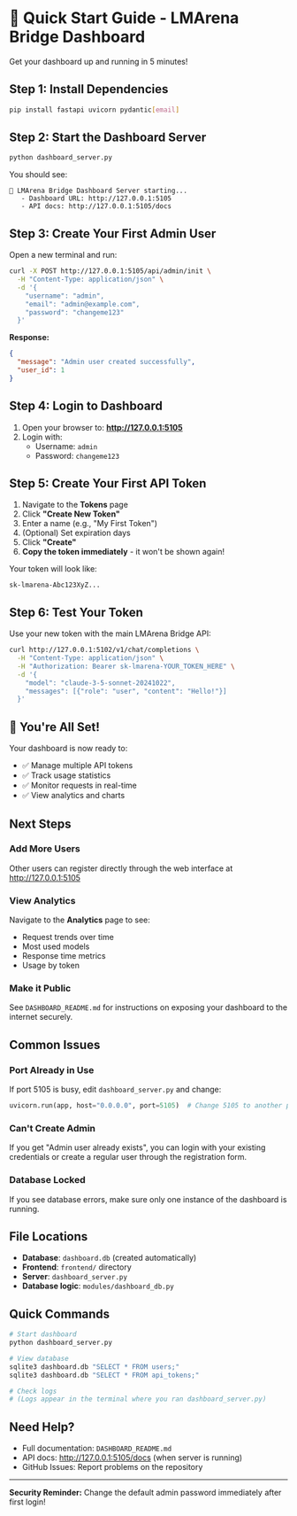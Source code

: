 # 🚀 Quick Start Guide - LMArena Bridge Dashboard

Get your dashboard up and running in 5 minutes!

## Step 1: Install Dependencies

```bash
pip install fastapi uvicorn pydantic[email]
```

## Step 2: Start the Dashboard Server

```bash
python dashboard_server.py
```

You should see:
```
🚀 LMArena Bridge Dashboard Server starting...
   - Dashboard URL: http://127.0.0.1:5105
   - API docs: http://127.0.0.1:5105/docs
```

## Step 3: Create Your First Admin User

Open a new terminal and run:

```bash
curl -X POST http://127.0.0.1:5105/api/admin/init \
  -H "Content-Type: application/json" \
  -d '{
    "username": "admin",
    "email": "admin@example.com",
    "password": "changeme123"
  }'
```

**Response:**
```json
{
  "message": "Admin user created successfully",
  "user_id": 1
}
```

## Step 4: Login to Dashboard

1. Open your browser to: **http://127.0.0.1:5105**
2. Login with:
   - Username: `admin`
   - Password: `changeme123`

## Step 5: Create Your First API Token

1. Navigate to the **Tokens** page
2. Click **"Create New Token"**
3. Enter a name (e.g., "My First Token")
4. (Optional) Set expiration days
5. Click **"Create"**
6. **Copy the token immediately** - it won't be shown again!

Your token will look like:
```
sk-lmarena-Abc123XyZ...
```

## Step 6: Test Your Token

Use your new token with the main LMArena Bridge API:

```bash
curl http://127.0.0.1:5102/v1/chat/completions \
  -H "Content-Type: application/json" \
  -H "Authorization: Bearer sk-lmarena-YOUR_TOKEN_HERE" \
  -d '{
    "model": "claude-3-5-sonnet-20241022",
    "messages": [{"role": "user", "content": "Hello!"}]
  }'
```

## 🎉 You're All Set!

Your dashboard is now ready to:
- ✅ Manage multiple API tokens
- ✅ Track usage statistics
- ✅ Monitor requests in real-time
- ✅ View analytics and charts

## Next Steps

### Add More Users

Other users can register directly through the web interface at http://127.0.0.1:5105

### View Analytics

Navigate to the **Analytics** page to see:
- Request trends over time
- Most used models
- Response time metrics
- Usage by token

### Make it Public

See `DASHBOARD_README.md` for instructions on exposing your dashboard to the internet securely.

## Common Issues

### Port Already in Use

If port 5105 is busy, edit `dashboard_server.py` and change:
```python
uvicorn.run(app, host="0.0.0.0", port=5105)  # Change 5105 to another port
```

### Can't Create Admin

If you get "Admin user already exists", you can login with your existing credentials or create a regular user through the registration form.

### Database Locked

If you see database errors, make sure only one instance of the dashboard is running.

## File Locations

- **Database**: `dashboard.db` (created automatically)
- **Frontend**: `frontend/` directory
- **Server**: `dashboard_server.py`
- **Database logic**: `modules/dashboard_db.py`

## Quick Commands

```bash
# Start dashboard
python dashboard_server.py

# View database
sqlite3 dashboard.db "SELECT * FROM users;"
sqlite3 dashboard.db "SELECT * FROM api_tokens;"

# Check logs
# (Logs appear in the terminal where you ran dashboard_server.py)
```

## Need Help?

- Full documentation: `DASHBOARD_README.md`
- API docs: http://127.0.0.1:5105/docs (when server is running)
- GitHub Issues: Report problems on the repository

---

**Security Reminder:** Change the default admin password immediately after first login!

